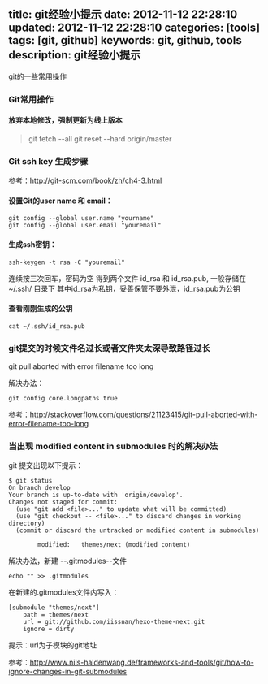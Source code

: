 title: git经验小提示
date: 2012-11-12 22:28:10
updated: 2012-11-12 22:28:10
categories: [tools]
tags: [git, github]
keywords: git, github, tools
description: git经验小提示
---


git的一些常用操作




<!--more-->


### Git常用操作

#### 放弃本地修改，强制更新为线上版本

> git fetch --all
> git reset --hard origin/master 


### Git ssh key 生成步骤

参考：<http://git-scm.com/book/zh/ch4-3.html>

#### 设置Git的user name 和 email：
	git config --global user.name "yourname"
    git config --global user.email "youremail"

#### 生成ssh密钥：
	ssh-keygen -t rsa -C "youremail"
连续按三次回车，密码为空
得到两个文件 id_rsa 和 id_rsa.pub, 一般存储在 ~/.ssh/ 目录下
其中id_rsa为私钥，妥善保管不要外泄，id_rsa.pub为公钥

#### 查看刚刚生成的公钥
	cat ~/.ssh/id_rsa.pub




### git提交的时候文件名过长或者文件夹太深导致路径过长
git pull aborted with error filename too long

解决办法：

	git config core.longpaths true

参考：<http://stackoverflow.com/questions/21123415/git-pull-aborted-with-error-filename-too-long>





### 当出现 modified content in submodules 时的解决办法

git 提交出现以下提示：

	$ git status
	On branch develop
	Your branch is up-to-date with 'origin/develop'.
	Changes not staged for commit:
	  (use "git add <file>..." to update what will be committed)
	  (use "git checkout -- <file>..." to discard changes in working directory)
	  (commit or discard the untracked or modified content in submodules)

	        modified:   themes/next (modified content)

解决办法，新建 --.gitmodules--文件

	echo "" >> .gitmodules

在新建的.gitmodules文件内写入：

	[submodule "themes/next"]
		path = themes/next
	    url = git://github.com/iissnan/hexo-theme-next.git
	    ignore = dirty

提示：url为子模块的git地址

参考：http://www.nils-haldenwang.de/frameworks-and-tools/git/how-to-ignore-changes-in-git-submodules


